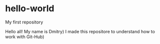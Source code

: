 # hello-world
My first repository

Hello all! My name is Dmitry) I made this repositore to understand how to work with Git-Hub)
